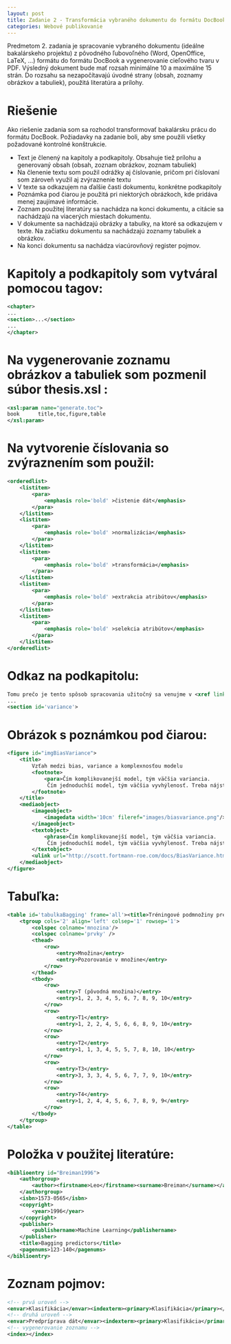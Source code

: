 ```yaml
---
layout: post
title: Zadanie 2 - Transformácia vybraného dokumentu do formátu DocBook
categories: Webové publikovanie
---
```

Predmetom 2. zadania je spracovanie vybraného dokumentu (ideálne bakalárskeho projektu) z pôvodného ľubovoľného (Word, OpenOffice, LaTeX, …) formátu do formátu DocBook a vygenerovanie cieľového tvaru v PDF. Výsledný dokument bude mať rozsah minimálne 10 a maximálne 15 strán. Do rozsahu sa nezapočítavajú úvodné strany (obsah, zoznamy obrázkov a tabuliek), použitá literatúra a prílohy.

# Riešenie
Ako riešenie zadania som sa rozhodol transformovať bakalársku prácu do formátu DocBook.
Požiadavky na zadanie boli, aby sme použili všetky požadované kontrolné konštrukcie. 

+ Text je členený na kapitoly a podkapitoly. Obsahuje tiež prílohu a generovaný obsah (obsah, zoznam obrázkov, zoznam tabuliek)
+ Na členenie textu som použil odrážky aj číslovanie, pričom pri číslovaní som zároveň využil aj zvýraznenie textu
+ V texte sa odkazujem na ďalšie časti dokumentu, konkrétne podkapitoly
+ Poznámka pod čiarou je použitá pri niektorých obrázkoch, kde pridáva menej zaujímavé informácie.
+ Zoznam použitej literatúry sa nachádza na konci dokumentu, a citácie sa nachádzajú na viacerých miestach dokumentu.
+ V dokumente sa nachádzajú obrázky a tabulky, na ktoré sa odkazujem v texte. Na začiatku dokumentu sa nachádzajú zoznamy tabuliek a obrázkov.
+ Na konci dokumentu sa nachádza viacúrovňový register pojmov.

# Kapitoly a podkapitoly som vytváral pomocou tagov:
```xml
<chapter>
...
<section>...</section>
...
</chapter>
```

# Na vygenerovanie zoznamu obrázkov a tabuliek som pozmenil súbor **thesis.xsl** :
```xml
<xsl:param name="generate.toc">
book      title,toc,figure,table
</xsl:param>
```

# Na vytvorenie číslovania so zvýraznením som použil:
```xml
<orderedlist>
	<listitem>
		<para>
			<emphasis role='bold' >čistenie dát</emphasis>
		</para>
	</listitem>
	<listitem>
		<para>
			<emphasis role='bold' >normalizácia</emphasis>
		</para>
	</listitem>
	<listitem>
		<para>
			<emphasis role='bold' >transformácia</emphasis>
		</para>
	</listitem>
	<listitem>
		<para>
			<emphasis role='bold' >extrakcia atribútov</emphasis>
		</para>
	</listitem>
	<listitem>
		<para>
			<emphasis role='bold' >selekcia atribútov</emphasis>
		</para>
	</listitem>
</orderedlist>
```

# Odkaz na podkapitolu:
```xml
Tomu prečo je tento spôsob spracovania užitočný sa venujme v <xref linkend='variance'/>
...
<section id='variance'>
```

# Obrázok s poznámkou pod čiarou:
```xml
<figure id="imgBiasVariance">
	<title>
		Vzťah medzi bias, variance a komplexnosťou modelu 
		<footnote>
			<para>Čím komplikovanejší model, tým väčšia variancia.
			 Čím jednoduchší model, tým väčšia vyvhýlenosť. Treba nájsť správny pomer.</para>
		</footnote>
	</title>
	<mediaobject>
	  	<imageobject>
	   	 	<imagedata width='10cm' fileref="images/biasvariance.png"/>
	  	</imageobject>
	  	<textobject>
	  		<phrase>Čím komplikovanejší model, tým väčšia variancia.
	  		 Čím jednoduchší model, tým väčšia vyvhýlenosť. Treba nájsť správny pomer.</phrase>
	  	</textobject>
	  	<ulink url="http://scott.fortmann-roe.com/docs/BiasVariance.html"/>	
	</mediaobject>
</figure>
```

# Tabuľka:
```xml
<table id='tabulkaBagging' frame='all'><title>Tréningové podmnožiny pre bagging</title>
	<tgroup cols='2' align='left' colsep='1' rowsep='1'>
		<colspec colname='mnozina'/>
		<colspec colname='prvky' />
		<thead>
			<row>
	  			<entry>Množina</entry>
	  			<entry>Pozorovanie v množine</entry>
			</row>
		</thead>
		<tbody>
			<row>
			  	<entry>T (pôvodná množina)</entry>
			  	<entry>1, 2, 3, 4, 5, 6, 7, 8, 9, 10</entry>
			</row>
			<row>
			  	<entry>T1</entry>
			  	<entry>1, 2, 2, 4, 5, 6, 6, 8, 9, 10</entry>
			</row>
			<row>
			  	<entry>T2</entry>
			  	<entry>1, 1, 3, 4, 5, 5, 7, 8, 10, 10</entry>
			</row>
			<row>
			  	<entry>T3</entry>
			  	<entry>3, 3, 3, 4, 5, 6, 7, 7, 9, 10</entry>
			</row>
			<row>
			  	<entry>T4</entry>
			  	<entry>1, 2, 4, 4, 5, 6, 7, 8, 9, 9</entry>
			</row>
		</tbody>
	</tgroup>
</table>
```

# Položka v použitej literatúre:
```xml
<biblioentry id="Breiman1996">
  	<authorgroup>
    	<author><firstname>Leo</firstname><surname>Breiman</surname></author>
  	</authorgroup>
  	<isbn>1573-0565</isbn>
  	<copyright>
  		<year>1996</year>
  	</copyright>
  	<publisher>
   		<publishername>Machine Learning</publishername>
  	</publisher>
  	<title>Bagging predictors</title>
  	<pagenums>123-140</pagenums>
</biblioentry>
```

# Zoznam pojmov: 
```xml
<!-- prvá uroveň -->
<envar>Klasifikácia</envar><indexterm><primary>Klasifikácia</primary></indexterm>
<!-- druhá uroveň -->
<envar>Predpríprava dát</envar><indexterm><primary>Klasifikácia</primary><secondary>Predpríprava dát</secondary></indexterm>
<!-- vygenerovanie zoznamu -->
<index></index>
```